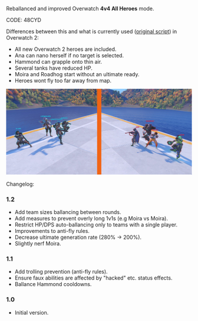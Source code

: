 Reballanced and improved Overwatch **4v4 All Heroes** mode.

CODE: 48CYD

Differences between this and what is currently used ([original script](https://github.com/domuspopus/overwatch-4v4-all-heroes/blob/48df90949be856888b5e3db5ca1917e87e950997/main.ow)) in Overwatch 2:

- All new Overwatch 2 heroes are included.
- Ana can nano herself if no target is selected.
- Hammond can grapple onto thin air.
- Several tanks have reduced HP.
- Moira and Roadhog start without an ultimate ready.
- Heroes wont fly too far away from map.

![preview](preview.jpg)

Changelog:

### 1.2

- Add team sizes ballancing between rounds.
- Add measures to prevent overly long 1v1s (e.g Moira vs Moira).
- Restrict HP/DPS auto-ballancing only to teams with a single player.
- Improvements to anti-fly rules.
- Decrease ultimate generation rate (280% -> 200%).
- Slightly nerf Moira.

### 1.1

- Add trolling prevention (anti-fly rules).
- Ensure faux abilities are affected by "hacked" etc. status effects.
- Ballance Hammond cooldowns.

### 1.0

- Initial version.
